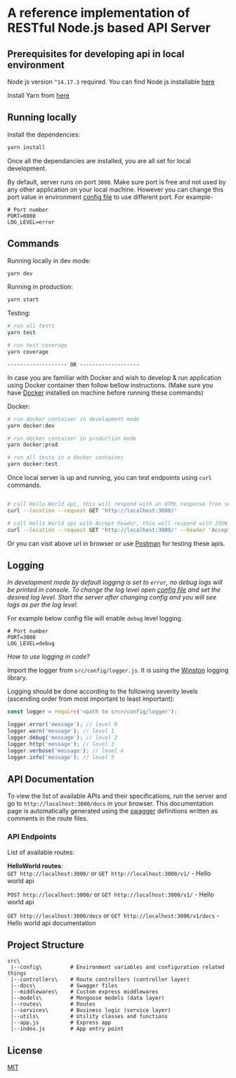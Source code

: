 # A reference implementation of RESTful Node.js based API Server

## Prerequisites for developing api in local environment

Node js version `^14.17.3` required. You can find Node js installable [here](https://nodejs.org/en/download/)

Install Yarn from [here](https://classic.yarnpkg.com/en/docs/install)

## Running locally

Install the dependencies:

```bash
yarn install
```

Once all the dependancies are installed, you are all set for local development.

By default, server runs on port `3000`. Make sure port is free and not used by any other application on your local machine. However you can change this port value in environment [config file](https://github.com/maulik887/nodejs-api/blob/master/.env) to use different port. For example-

```
# Port number
PORT=8080
LOG_LEVEL=error
```

## Commands

Running locally in dev mode:

```bash
yarn dev
```

Running in production:

```bash
yarn start
```

Testing:

```bash
# run all tests
yarn test

# run test coverage
yarn coverage
```

`------------------- OR -------------------`

In case you are familiar with Docker and wish to develop & run application using Docker container then follow bellow instructions. (Make sure you have [Docker](https://docs.docker.com/get-docker/) installed on machine before running these commands)

Docker:

```bash
# run docker container in development mode
yarn docker:dev

# run docker container in production mode
yarn docker:prod

# run all tests in a docker container
yarn docker:test
```

Once local server is up and running, you can test endpoints using `curl` commands.

```bash

# call Hello World api, this will respond with an HTML response from server
curl --location --request GET 'http://localhost:3000/'

# call Hello World api with Accept header, this will respond with JSON response from server
curl --location --request GET 'http://localhost:3000/' --header 'Accept: application/json'

```

Or you can visit above url in browser or use [Postman](https://www.postman.com/) for testing these apis.

## Logging

*In development mode by default logging is set to `error`, no debug logs will be printed in console. 
To change the log level open [config file](https://github.com/maulik887/nodejs-api/blob/master/.env) and set the desired log level. Start the server after changing config and you will see logs as per the log level.*

For example below config file will enable `debug` level logging.

```
# Port number
PORT=3000
LOG_LEVEL=debug
```

*How to use logging in code?*

Import the logger from `src/config/logger.js`. It is using the [Winston](https://github.com/winstonjs/winston) logging library.

Logging should be done according to the following severity levels (ascending order from most important to least important):

```javascript
const logger = require('<path to src>/config/logger');

logger.error('message'); // level 0
logger.warn('message'); // level 1
logger.debug('message'); // level 2
logger.http('message'); // level 3
logger.verbose('message'); // level 4
logger.info('message'); // level 5
```

## API Documentation

To view the list of available APIs and their specifications, run the server and go to `http://localhost:3000/docs` in your browser. This documentation page is automatically generated using the [swagger](https://swagger.io/) definitions written as comments in the route files.

### API Endpoints

List of available routes:

**HelloWorld routes**:\
`GET http://localhost:3000/` or `GET http://localhost:3000/v1/` - Hello world api

`POST http://localhost:3000/` or `GET http://localhost:3000/v1/` - Hello world api

`GET http://localhost:3000/docs` or `GET http://localhost:3000/v1/docs` - Hello world api documentation

## Project Structure

```
src\
 |--config\         # Environment variables and configuration related things
 |--controllers\    # Route controllers (controller layer)
 |--docs\           # Swagger files
 |--middlewares\    # Custom express middlewares
 |--models\         # Mongoose models (data layer)
 |--routes\         # Routes
 |--services\       # Business logic (service layer)
 |--utils\          # Utility classes and functions
 |--app.js          # Express app
 |--index.js        # App entry point
```

## License

[MIT](LICENSE)

